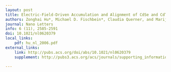 ```yaml
---
layout: post
title: Electric-Field-Driven Accumulation and Alignment of CdSe and CdTe Nanorods in Nanoscale Devices
authors: Zonghai Hu*, Michael D. Fischbein*, Claudia Querner, and Marija Drndić
journal: Nano Letters
info: 6 (11), 2585-2591
doi: 10.1021/nl0620379
local_links:
    pdf: hu_nl_2006.pdf
external_links:
    link: http://pubs.acs.org/doi/abs/10.1021/nl0620379
    supplement: http://pubs3.acs.org/acs/journals/supporting_information.page?in_manuscript=nl0620379

---
```

